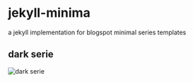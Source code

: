 # jekyll-minima
a jekyll implementation for blogspot minimal series templates

## dark serie 

![dark serie](https://raw.githubusercontent.com/netoguimaraes/jekyll-minima/master/screenshots/dark.png)
